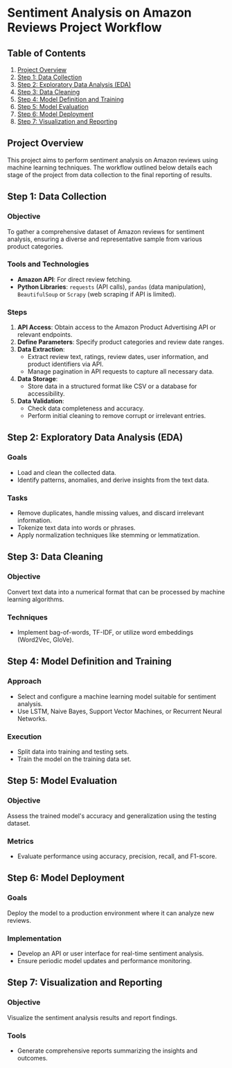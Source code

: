 # Sentiment Analysis on Amazon Reviews Project Workflow


## Table of Contents
1. [Project Overview](#project-overview)
2. [Step 1: Data Collection](#step-1-data-collection)
3. [Step 2: Exploratory Data Analysis (EDA)](#step-2-exploratory-data-analysis-eda)
4. [Step 3: Data Cleaning](#step-3-data-cleaning)
5. [Step 4: Model Definition and Training](#step-4-model-definition-and-training)
6. [Step 5: Model Evaluation](#step-5-model-evaluation)
7. [Step 6: Model Deployment](#step-6-model-deployment)
8. [Step 7: Visualization and Reporting](#step-7-visualization-and-reporting)


## Project Overview
This project aims to perform sentiment analysis on Amazon reviews using machine learning techniques. The workflow outlined below details each stage of the project from data collection to the final reporting of results.


## Step 1: Data Collection
### Objective
To gather a comprehensive dataset of Amazon reviews for sentiment analysis, ensuring a diverse and representative sample from various product categories.
### Tools and Technologies
- **Amazon API**: For direct review fetching.
- **Python Libraries**: `requests` (API calls), `pandas` (data manipulation), `BeautifulSoup` or `Scrapy` (web scraping if API is limited).
### Steps
1. **API Access**: Obtain access to the Amazon Product Advertising API or relevant endpoints.
2. **Define Parameters**: Specify product categories and review date ranges.
3. **Data Extraction**:
   - Extract review text, ratings, review dates, user information, and product identifiers via API.
   - Manage pagination in API requests to capture all necessary data.
4. **Data Storage**:
   - Store data in a structured format like CSV or a database for accessibility.
5. **Data Validation**:
   - Check data completeness and accuracy.
   - Perform initial cleaning to remove corrupt or irrelevant entries.


## Step 2: Exploratory Data Analysis (EDA)
### Goals
- Load and clean the collected data.
- Identify patterns, anomalies, and derive insights from the text data.
### Tasks
- Remove duplicates, handle missing values, and discard irrelevant information.
- Tokenize text data into words or phrases.
- Apply normalization techniques like stemming or lemmatization.


## Step 3: Data Cleaning
### Objective
Convert text data into a numerical format that can be processed by machine learning algorithms.
### Techniques
- Implement bag-of-words, TF-IDF, or utilize word embeddings (Word2Vec, GloVe).


## Step 4: Model Definition and Training
### Approach
- Select and configure a machine learning model suitable for sentiment analysis.
- Use LSTM, Naive Bayes, Support Vector Machines, or Recurrent Neural Networks.
### Execution
- Split data into training and testing sets.
- Train the model on the training data set.


## Step 5: Model Evaluation
### Objective
Assess the trained model's accuracy and generalization using the testing dataset.
### Metrics
- Evaluate performance using accuracy, precision, recall, and F1-score.


## Step 6: Model Deployment
### Goals
Deploy the model to a production environment where it can analyze new reviews.
### Implementation
- Develop an API or user interface for real-time sentiment analysis.
- Ensure periodic model updates and performance monitoring.


## Step 7: Visualization and Reporting
### Objective
Visualize the sentiment analysis results and report findings.
### Tools
- Generate comprehensive reports summarizing the insights and outcomes.

